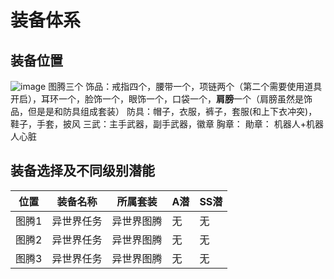 # 装备体系
## 装备位置
![image](https://user-images.githubusercontent.com/6283866/159213805-abaa4f4b-a477-4915-a743-168cd0f1e522.png)
图腾三个
饰品：戒指四个，腰带一个，项链两个（第二个需要使用道具开启），耳环一个，脸饰一个，眼饰一个，口袋一个，**肩膀**一个（肩膀虽然是饰品，但是是和防具组成套装）
防具：帽子，衣服，裤子，套服(和上下衣冲突)，鞋子，手套，披风
三武：主手武器，副手武器，徽章
胸章：
勛章：
机器人+机器人心脏
## 装备选择及不同级别潜能  
|位置|装备名称|所属套装|A潜|SS潜|
|----|----|-----|-----|-----|
|图腾1|异世界任务|异世界图腾|无|无|
|图腾2|异世界任务|异世界图腾|无|无|
|图腾3|异世界任务|异世界图腾|无|无|
## 
